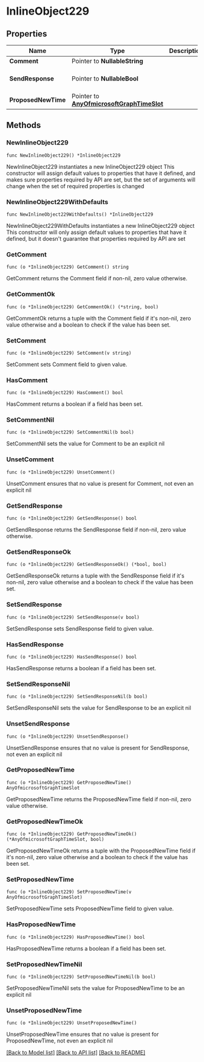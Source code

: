# InlineObject229

## Properties

Name | Type | Description | Notes
------------ | ------------- | ------------- | -------------
**Comment** | Pointer to **NullableString** |  | [optional] 
**SendResponse** | Pointer to **NullableBool** |  | [optional] [default to false]
**ProposedNewTime** | Pointer to [**AnyOfmicrosoftGraphTimeSlot**](anyOf&lt;microsoft.graph.timeSlot&gt;.md) |  | [optional] 

## Methods

### NewInlineObject229

`func NewInlineObject229() *InlineObject229`

NewInlineObject229 instantiates a new InlineObject229 object
This constructor will assign default values to properties that have it defined,
and makes sure properties required by API are set, but the set of arguments
will change when the set of required properties is changed

### NewInlineObject229WithDefaults

`func NewInlineObject229WithDefaults() *InlineObject229`

NewInlineObject229WithDefaults instantiates a new InlineObject229 object
This constructor will only assign default values to properties that have it defined,
but it doesn't guarantee that properties required by API are set

### GetComment

`func (o *InlineObject229) GetComment() string`

GetComment returns the Comment field if non-nil, zero value otherwise.

### GetCommentOk

`func (o *InlineObject229) GetCommentOk() (*string, bool)`

GetCommentOk returns a tuple with the Comment field if it's non-nil, zero value otherwise
and a boolean to check if the value has been set.

### SetComment

`func (o *InlineObject229) SetComment(v string)`

SetComment sets Comment field to given value.

### HasComment

`func (o *InlineObject229) HasComment() bool`

HasComment returns a boolean if a field has been set.

### SetCommentNil

`func (o *InlineObject229) SetCommentNil(b bool)`

 SetCommentNil sets the value for Comment to be an explicit nil

### UnsetComment
`func (o *InlineObject229) UnsetComment()`

UnsetComment ensures that no value is present for Comment, not even an explicit nil
### GetSendResponse

`func (o *InlineObject229) GetSendResponse() bool`

GetSendResponse returns the SendResponse field if non-nil, zero value otherwise.

### GetSendResponseOk

`func (o *InlineObject229) GetSendResponseOk() (*bool, bool)`

GetSendResponseOk returns a tuple with the SendResponse field if it's non-nil, zero value otherwise
and a boolean to check if the value has been set.

### SetSendResponse

`func (o *InlineObject229) SetSendResponse(v bool)`

SetSendResponse sets SendResponse field to given value.

### HasSendResponse

`func (o *InlineObject229) HasSendResponse() bool`

HasSendResponse returns a boolean if a field has been set.

### SetSendResponseNil

`func (o *InlineObject229) SetSendResponseNil(b bool)`

 SetSendResponseNil sets the value for SendResponse to be an explicit nil

### UnsetSendResponse
`func (o *InlineObject229) UnsetSendResponse()`

UnsetSendResponse ensures that no value is present for SendResponse, not even an explicit nil
### GetProposedNewTime

`func (o *InlineObject229) GetProposedNewTime() AnyOfmicrosoftGraphTimeSlot`

GetProposedNewTime returns the ProposedNewTime field if non-nil, zero value otherwise.

### GetProposedNewTimeOk

`func (o *InlineObject229) GetProposedNewTimeOk() (*AnyOfmicrosoftGraphTimeSlot, bool)`

GetProposedNewTimeOk returns a tuple with the ProposedNewTime field if it's non-nil, zero value otherwise
and a boolean to check if the value has been set.

### SetProposedNewTime

`func (o *InlineObject229) SetProposedNewTime(v AnyOfmicrosoftGraphTimeSlot)`

SetProposedNewTime sets ProposedNewTime field to given value.

### HasProposedNewTime

`func (o *InlineObject229) HasProposedNewTime() bool`

HasProposedNewTime returns a boolean if a field has been set.

### SetProposedNewTimeNil

`func (o *InlineObject229) SetProposedNewTimeNil(b bool)`

 SetProposedNewTimeNil sets the value for ProposedNewTime to be an explicit nil

### UnsetProposedNewTime
`func (o *InlineObject229) UnsetProposedNewTime()`

UnsetProposedNewTime ensures that no value is present for ProposedNewTime, not even an explicit nil

[[Back to Model list]](../README.md#documentation-for-models) [[Back to API list]](../README.md#documentation-for-api-endpoints) [[Back to README]](../README.md)


